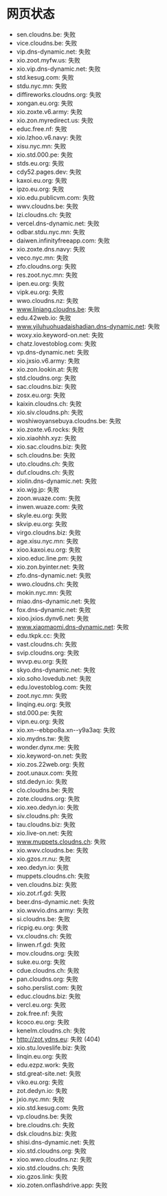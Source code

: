 # 网页状态
- sen.cloudns.be: 失败
- vice.cloudns.be: 失败
- vip.dns-dynamic.net: 失败
- xio.zoot.myfw.us: 失败
- xio.vip.dns-dynamic.net: 失败
- std.kesug.com: 失败
- stdu.nyc.mn: 失败
- diffireworks.cloudns.org: 失败
- xongan.eu.org: 失败
- xio.zoxte.v6.army: 失败
- xio.zon.myredirect.us: 失败
- educ.free.nf: 失败
- xio.lzhoo.v6.navy: 失败
- xisu.nyc.mn: 失败
- xio.std.000.pe: 失败
- stds.eu.org: 失败
- cdy52.pages.dev: 失败
- kaxoi.eu.org: 失败
- ipzo.eu.org: 失败
- xio.edu.publicvm.com: 失败
- wwv.cloudns.be: 失败
- lzi.cloudns.ch: 失败
- vercel.dns-dynamic.net: 失败
- odbar.stdu.nyc.mn: 失败
- daiwen.infinityfreeapp.com: 失败
- xio.zoxte.dns.navy: 失败
- veco.nyc.mn: 失败
- zfo.cloudns.org: 失败
- res.zoot.nyc.mn: 失败
- ipen.eu.org: 失败
- vipk.eu.org: 失败
- wwo.cloudns.nz: 失败
- www.liniang.cloudns.be: 失败
- edu.42web.io: 失败
- www.yiluhuohuadaishadian.dns-dynamic.net: 失败
- woxy.xio.keyword-on.net: 失败
- chatz.lovestoblog.com: 失败
- vp.dns-dynamic.net: 失败
- xio.jxsio.v6.army: 失败
- xio.zon.lookin.at: 失败
- std.cloudns.org: 失败
- sac.cloudns.biz: 失败
- zosx.eu.org: 失败
- kaixin.cloudns.ch: 失败
- xio.siv.cloudns.ph: 失败
- woshiwoyansebuya.cloudns.be: 失败
- xio.zoxte.v6.rocks: 失败
- xio.xiaohhh.xyz: 失败
- xio.sac.cloudns.biz: 失败
- sch.cloudns.be: 失败
- uto.cloudns.ch: 失败
- duf.cloudns.ch: 失败
- xiolin.dns-dynamic.net: 失败
- xio.wjg.jp: 失败
- zoon.wuaze.com: 失败
- inwen.wuaze.com: 失败
- skyle.eu.org: 失败
- skvip.eu.org: 失败
- virgo.cloudns.biz: 失败
- age.xisu.nyc.mn: 失败
- xioo.kaxoi.eu.org: 失败
- xioo.educ.line.pm: 失败
- xio.zon.byinter.net: 失败
- zfo.dns-dynamic.net: 失败
- wwo.cloudns.ch: 失败
- mokin.nyc.mn: 失败
- miao.dns-dynamic.net: 失败
- fox.dns-dynamic.net: 失败
- xioo.jxios.dynv6.net: 失败
- www.xiaomaomi.dns-dynamic.net: 失败
- edu.tkpk.cc: 失败
- vast.cloudns.ch: 失败
- svip.cloudns.org: 失败
- wvvp.eu.org: 失败
- skyo.dns-dynamic.net: 失败
- xio.soho.lovedub.net: 失败
- edu.lovestoblog.com: 失败
- zoot.nyc.mn: 失败
- linqing.eu.org: 失败
- std.000.pe: 失败
- vipn.eu.org: 失败
- xio.xn--ebbpo8a.xn--y9a3aq: 失败
- xio.mydns.tw: 失败
- wonder.dynx.me: 失败
- xio.keyword-on.net: 失败
- xio.zos.22web.org: 失败
- zoot.unaux.com: 失败
- std.dedyn.io: 失败
- clo.cloudns.be: 失败
- zote.cloudns.org: 失败
- xio.xeo.dedyn.io: 失败
- siv.cloudns.ph: 失败
- tau.cloudns.biz: 失败
- xio.live-on.net: 失败
- www.muppets.cloudns.ch: 失败
- xio.wwv.cloudns.be: 失败
- xio.gzos.rr.nu: 失败
- xeo.dedyn.io: 失败
- muppets.cloudns.ch: 失败
- ven.cloudns.biz: 失败
- xio.zot.rf.gd: 失败
- beer.dns-dynamic.net: 失败
- xio.wwvio.dns.army: 失败
- si.cloudns.be: 失败
- ricpig.eu.org: 失败
- vx.cloudns.ch: 失败
- linwen.rf.gd: 失败
- mov.cloudns.org: 失败
- suke.eu.org: 失败
- cdue.cloudns.ch: 失败
- pan.cloudns.org: 失败
- soho.perslist.com: 失败
- educ.cloudns.biz: 失败
- vercl.eu.org: 失败
- zok.free.nf: 失败
- kcoco.eu.org: 失败
- kenelm.cloudns.ch: 失败
- http://zot.ydns.eu: 失败 (404)
- xio.stu.loveslife.biz: 失败
- linqin.eu.org: 失败
- edu.ezpz.work: 失败
- std.great-site.net: 失败
- viko.eu.org: 失败
- zot.dedyn.io: 失败
- jxio.nyc.mn: 失败
- xio.std.kesug.com: 失败
- vp.cloudns.be: 失败
- bre.cloudns.ch: 失败
- dsk.cloudns.biz: 失败
- shisi.dns-dynamic.net: 失败
- xio.std.cloudns.org: 失败
- xioo.wwo.cloudns.nz: 失败
- xio.std.cloudns.ch: 失败
- xio.gzos.link: 失败
- xio.zoten.onflashdrive.app: 失败
